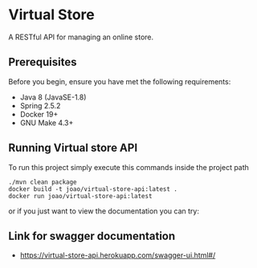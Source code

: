 # Virtual Store  

A RESTful API for managing an online store.

## Prerequisites

Before you begin, ensure you have met the following requirements:

* Java 8 (JavaSE-1.8)
* Spring 2.5.2
* Docker 19+
* GNU Make 4.3+

## Running Virtual store API

To run this project simply execute this commands inside the project path

```shell script
./mvn clean package
docker build -t joao/virtual-store-api:latest . 
docker run joao/virtual-store-api:latest
```
or if you just want to view the documentation you can try: 

## Link for swagger documentation

* https://virtual-store-api.herokuapp.com/swagger-ui.html#/
